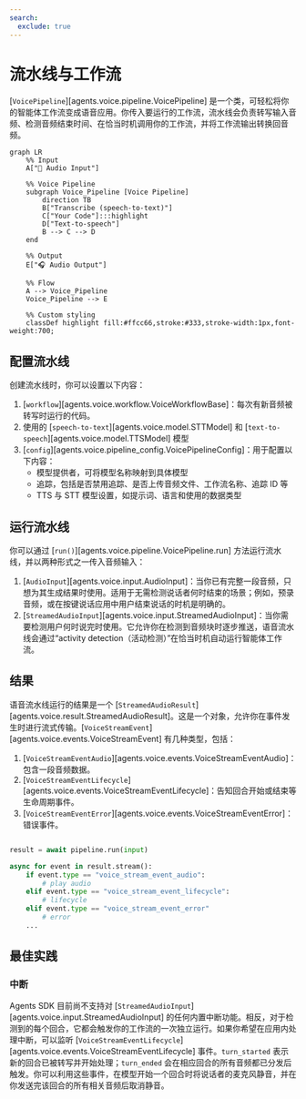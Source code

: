 ```yaml
---
search:
  exclude: true
---
```

# 流水线与工作流

[`VoicePipeline`][agents.voice.pipeline.VoicePipeline] 是一个类，可轻松将你的智能体工作流变成语音应用。你传入要运行的工作流，流水线会负责转写输入音频、检测音频结束时间、在恰当时机调用你的工作流，并将工作流输出转换回音频。

```mermaid
graph LR
    %% Input
    A["🎤 Audio Input"]

    %% Voice Pipeline
    subgraph Voice_Pipeline [Voice Pipeline]
        direction TB
        B["Transcribe (speech-to-text)"]
        C["Your Code"]:::highlight
        D["Text-to-speech"]
        B --> C --> D
    end

    %% Output
    E["🎧 Audio Output"]

    %% Flow
    A --> Voice_Pipeline
    Voice_Pipeline --> E

    %% Custom styling
    classDef highlight fill:#ffcc66,stroke:#333,stroke-width:1px,font-weight:700;

```

## 配置流水线

创建流水线时，你可以设置以下内容：

1. [`workflow`][agents.voice.workflow.VoiceWorkflowBase]：每次有新音频被转写时运行的代码。
2. 使用的 [`speech-to-text`][agents.voice.model.STTModel] 和 [`text-to-speech`][agents.voice.model.TTSModel] 模型
3. [`config`][agents.voice.pipeline_config.VoicePipelineConfig]：用于配置以下内容：
    - 模型提供者，可将模型名称映射到具体模型
    - 追踪，包括是否禁用追踪、是否上传音频文件、工作流名称、追踪 ID 等
    - TTS 与 STT 模型设置，如提示词、语言和使用的数据类型

## 运行流水线

你可以通过 [`run()`][agents.voice.pipeline.VoicePipeline.run] 方法运行流水线，并以两种形式之一传入音频输入：

1. [`AudioInput`][agents.voice.input.AudioInput]：当你已有完整一段音频，只想为其生成结果时使用。适用于无需检测说话者何时结束的场景；例如，预录音频，或在按键说话应用中用户结束说话的时机是明确的。
2. [`StreamedAudioInput`][agents.voice.input.StreamedAudioInput]：当你需要检测用户何时说完时使用。它允许你在检测到音频块时逐步推送，语音流水线会通过“activity detection（活动检测）”在恰当时机自动运行智能体工作流。

## 结果

语音流水线运行的结果是一个 [`StreamedAudioResult`][agents.voice.result.StreamedAudioResult]。这是一个对象，允许你在事件发生时进行流式传输。[`VoiceStreamEvent`][agents.voice.events.VoiceStreamEvent] 有几种类型，包括：

1. [`VoiceStreamEventAudio`][agents.voice.events.VoiceStreamEventAudio]：包含一段音频数据。
2. [`VoiceStreamEventLifecycle`][agents.voice.events.VoiceStreamEventLifecycle]：告知回合开始或结束等生命周期事件。
3. [`VoiceStreamEventError`][agents.voice.events.VoiceStreamEventError]：错误事件。

```python

result = await pipeline.run(input)

async for event in result.stream():
    if event.type == "voice_stream_event_audio":
        # play audio
    elif event.type == "voice_stream_event_lifecycle":
        # lifecycle
    elif event.type == "voice_stream_event_error"
        # error
    ...
```

## 最佳实践

### 中断

Agents SDK 目前尚不支持对 [`StreamedAudioInput`][agents.voice.input.StreamedAudioInput] 的任何内置中断功能。相反，对于检测到的每个回合，它都会触发你的工作流的一次独立运行。如果你希望在应用内处理中断，可以监听 [`VoiceStreamEventLifecycle`][agents.voice.events.VoiceStreamEventLifecycle] 事件。`turn_started` 表示新的回合已被转写并开始处理；`turn_ended` 会在相应回合的所有音频都已分发后触发。你可以利用这些事件，在模型开始一个回合时将说话者的麦克风静音，并在你发送完该回合的所有相关音频后取消静音。
